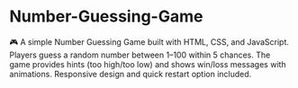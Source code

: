 # Number-Guessing-Game
🎮 A simple Number Guessing Game built with HTML, CSS, and JavaScript. Players guess a random number between 1–100 within 5 chances. The game provides hints (too high/too low) and shows win/loss messages with animations. Responsive design and quick restart option included.
